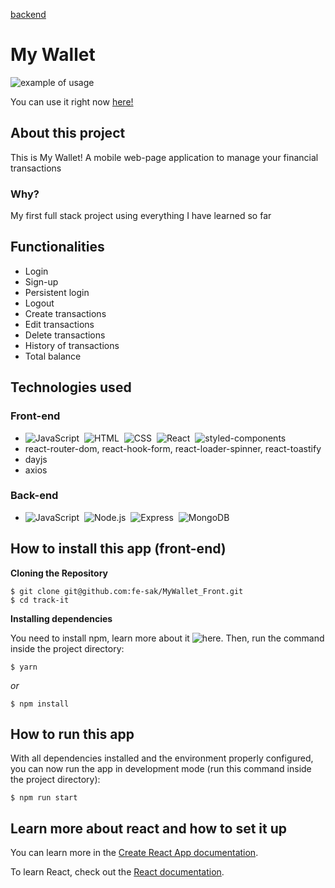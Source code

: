 
[backend](https://github.com/fe-sak/MyWallet_Back)

# My Wallet

<img src="https://media.giphy.com/media/62Yp8060L4xsbGPkYA/giphy.gif" alt='example of usage' />

You can use it right now [here!](https://my-wallet-front-five.vercel.app/)

## About this project

This is My Wallet! A mobile web-page application to manage your financial transactions

### Why?

My first full stack project using everything I have learned so far

## Functionalities

- Login
- Sign-up
- Persistent login
- Logout
- Create transactions
- Edit transactions
- Delete transactions
- History of transactions
- Total balance

## Technologies used
### Front-end
- ![JavaScript](https://img.shields.io/badge/-JavaScript-05122A?style=flat&logo=javascript)&nbsp;
![HTML](https://img.shields.io/badge/-HTML-05122A?style=flat&logo=HTML5)&nbsp;
![CSS](https://img.shields.io/badge/-CSS-05122A?style=flat&logo=CSS3&logoColor=1572B6)&nbsp;
![React](https://img.shields.io/badge/-React-05122A?style=flat&logo=react)&nbsp;
![styled-components](https://img.shields.io/badge/-styled--components-05122A?style=flat&logo=styled-components)
- react-router-dom, react-hook-form, react-loader-spinner, react-toastify
- dayjs
- axios
### Back-end
- ![JavaScript](https://img.shields.io/badge/-JavaScript-05122A?style=flat&logo=javascript)&nbsp;
![Node.js](https://img.shields.io/badge/-Node.js-05122A?style=flat&logo=node.js)&nbsp;
![Express](https://img.shields.io/badge/-Express-05122A?style=flat&logo=express)&nbsp;
![MongoDB](https://img.shields.io/badge/-MongoDB-05122A?style=flat&logo=MongoDB)


## How to install this app (front-end)

  **Cloning the Repository**

```
$ git clone git@github.com:fe-sak/MyWallet_Front.git
$ cd track-it
```

**Installing dependencies**

You need to install npm, learn more about it ![here](https://docs.npmjs.com/getting-started).
Then, run the command inside the project directory: 
```
$ yarn
```

_or_

```
$ npm install
```

## How to run this app

With all dependencies installed and the environment properly configured, you can now run the app in development mode (run this command inside the project directory):

```
$ npm run start
```

## Learn more about react and how to set it up

You can learn more in the [Create React App documentation](https://facebook.github.io/create-react-app/docs/getting-started).

To learn React, check out the [React documentation](https://reactjs.org/).
